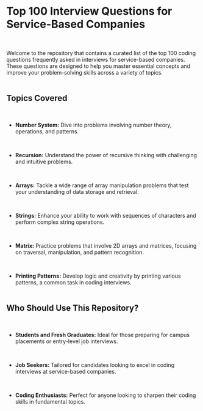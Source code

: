 # Top 100 Interview Questions for Service-Based Companies
<br>

Welcome to the repository that contains a curated list of the top 100 coding questions frequently asked in interviews for service-based companies. These questions are designed to help you master essential concepts and improve your problem-solving skills across a variety of topics.<br><br>

## Topics Covered
<br>

- **Number System:** Dive into problems involving number theory, operations, and patterns.<br>
<br>

- **Recursion:** Understand the power of recursive thinking with challenging and intuitive problems.<br>
<br>

- **Arrays:** Tackle a wide range of array manipulation problems that test your understanding of data storage and retrieval.<br>
<br>

- **Strings:** Enhance your ability to work with sequences of characters and perform complex string operations.<br>
<br>

- **Matrix:** Practice problems that involve 2D arrays and matrices, focusing on traversal, manipulation, and pattern recognition.<br>
<br>

- **Printing Patterns:** Develop logic and creativity by printing various patterns, a common task in coding interviews.<br><br>

## Who Should Use This Repository?
<br>

- **Students and Fresh Graduates:** Ideal for those preparing for campus placements or entry-level job interviews.<br>
<br>

- **Job Seekers:** Tailored for candidates looking to excel in coding interviews at service-based companies.<br>
<br>

- **Coding Enthusiasts:** Perfect for anyone looking to sharpen their coding skills in fundamental topics.<br><br>

